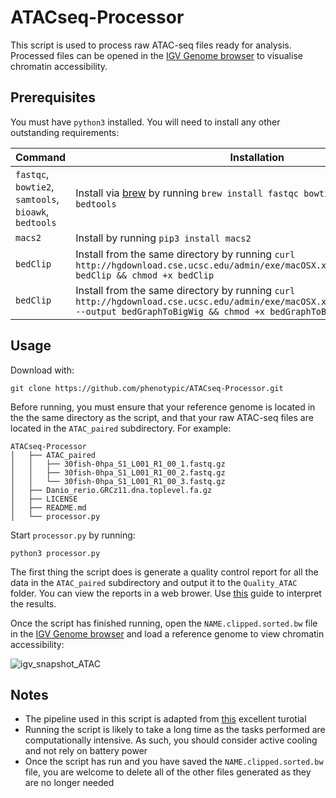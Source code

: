 # ATACseq-Processor

This script is used to process raw ATAC-seq files ready for analysis. Processed files can be opened in the [IGV Genome browser](https://software.broadinstitute.org/software/igv/) to visualise chromatin accessibility.



## Prerequisites

You must have `python3` installed. You will need to install any other outstanding requirements:

| Command | Installation |
| --- | --- |
| `fastqc`, `bowtie2`, `samtools`, `bioawk`, `bedtools` | Install via [brew](https://brew.sh) by running `brew install fastqc bowtie2 samtools bioawk bedtools` |
| `macs2` | Install by running `pip3 install macs2` |
| `bedClip` | Install from the same directory by running `curl http://hgdownload.cse.ucsc.edu/admin/exe/macOSX.x86_64/bedClip --output bedClip && chmod +x bedClip` |
| `bedClip` | Install from the same directory by running `curl http://hgdownload.cse.ucsc.edu/admin/exe/macOSX.x86_64/bedGraphToBigWig --output bedGraphToBigWig && chmod +x bedGraphToBigWig` |

## Usage

Download with:
```
git clone https://github.com/phenotypic/ATACseq-Processor.git
```

Before running, you must ensure that your reference genome is located in the the same directory as the script, and that your raw ATAC-seq files are located in the `ATAC_paired` subdirectory. For example:

```
ATACseq-Processor
│   ├── ATAC_paired
│   │   ├── 30fish-0hpa_S1_L001_R1_00_1.fastq.gz
│   │   ├── 30fish-0hpa_S1_L001_R1_00_2.fastq.gz
│   │   └── 30fish-0hpa_S1_L001_R1_00_3.fastq.gz
│   ├── Danio_rerio.GRCz11.dna.toplevel.fa.gz
│   ├── LICENSE
│   ├── README.md
│   └── processor.py
```
Start `processor.py` by running:
```
python3 processor.py
```

The first thing the script does is generate a quality control report for all the data in the `ATAC_paired` subdirectory and output it to the `Quality_ATAC` folder. You can view the reports in a web brower. Use [this](https://www.bioinformatics.babraham.ac.uk/projects/fastqc/Help/3%20Analysis%20Modules/) guide to interpret the results.

Once the script has finished running, open the `NAME.clipped.sorted.bw` file in the [IGV Genome browser](https://software.broadinstitute.org/software/igv/) and load a reference genome to view chromatin accessibility:

![igv_snapshot_ATAC](https://user-images.githubusercontent.com/33377034/177248346-749c0c7e-9ac9-4dda-b508-0835dcc5959e.png)

## Notes

- The pipeline used in this script is adapted from [this](https://bioinformaticsworkbook.org/dataAnalysis/ATAC-seq/ATAC_tutorial.html) excellent turotial
- Running the script is likely to take a long time as the tasks performed are computationally intensive. As such, you should consider active cooling and not rely on battery power
- Once the script has run and you have saved the `NAME.clipped.sorted.bw` file, you are welcome to delete all of the other files generated as they are no longer needed
